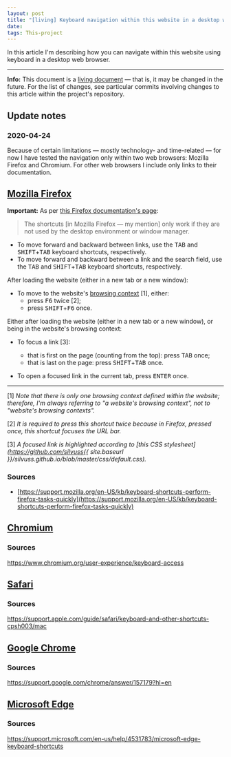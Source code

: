 ```yaml
---
layout: post
title: "[living] Keyboard navigation within this website in a desktop web browser"
date: 
tags: This-project
---
```


In this article I'm describing how you can navigate within this website using keyboard in a desktop web browser.

---

**Info:** This document is a [living document](https://en.wikipedia.org/wiki/Living_document) — that is, it may be changed in the future. For the list of changes, see particular commits involving changes to this article within the project's repository.

## Update notes

### 2020-04-24

Because of certain limitations — mostly technology- and time-related — for now I have tested the navigation only within two web browsers: Mozilla Firefox and Chromium. For other web browsers I include only links to their documentation.

## [Mozilla Firefox](https://en.wikipedia.org/wiki/Firefox)

**Important:** As per [this Firefox documentation's page](https://support.mozilla.org/en-US/kb/keyboard-shortcuts-perform-firefox-tasks-quickly):

> The shortcuts [in Mozilla Firefox — my mention] only work if they are not used by the desktop environment or window manager.

- To move forward and backward between links, use the <kbd>TAB</kbd> and <kbd>SHIFT</kbd>+<kbd>TAB</kbd> keyboard shortcuts, respectively.
- To move forward and backward between a link and the search field, use the <kbd>TAB</kbd> and <kbd>SHIFT</kbd>+<kbd>TAB</kbd> keyboard shortcuts, respectively.


After loading the website (either in a new tab or a new window):

- To move to the website's [browsing context](https://developer.mozilla.org/en-US/docs/Glossary/browsing_context) [1], either:
    - press <kbd>F6</kbd> twice [2];
    - press <kbd>SHIFT</kbd>+<kbd>F6</kbd> once.

Either after loading the website (either in a new tab or a new window), or being in the website's browsing context:

- To focus a link [3]:
    - that is first on the page (counting from the top): press <kbd>TAB</kbd> once;
    - that is last on the page: press <kbd>SHIFT</kbd>+<kbd>TAB</kbd> once.

- To open a focused link in the current tab, press <kbd>ENTER</kbd> once.

---

[1] _Note that there is only one browsing context defined within the website; therefore, I'm always referring to "a website's browsing context", not to "website's browsing contexts"._

[2] _It is required to press this shortcut twice because in Firefox, pressed once, this shortcut focuses the URL bar._

[3] _A focused link is highlighted according to [this CSS stylesheet](https://github.com/silvuss{{ site.baseurl }}/silvuss.github.io/blob/master/css/default.css)._

### Sources

- [https://support.mozilla.org/en-US/kb/keyboard-shortcuts-perform-firefox-tasks-quickly](https://support.mozilla.org/en-US/kb/keyboard-shortcuts-perform-firefox-tasks-quickly)

## [Chromium](https://en.wikipedia.org/wiki/Chromium_(web_browser))

### Sources

https://www.chromium.org/user-experience/keyboard-access

## [Safari](https://en.wikipedia.org/wiki/Safari_(web_browser))

### Sources

https://support.apple.com/guide/safari/keyboard-and-other-shortcuts-cpsh003/mac

## [Google Chrome](https://en.wikipedia.org/wiki/Google_Chrome)

### Sources

https://support.google.com/chrome/answer/157179?hl=en

## [Microsoft Edge](https://en.wikipedia.org/wiki/Microsoft_Edge)

### Sources

https://support.microsoft.com/en-us/help/4531783/microsoft-edge-keyboard-shortcuts

